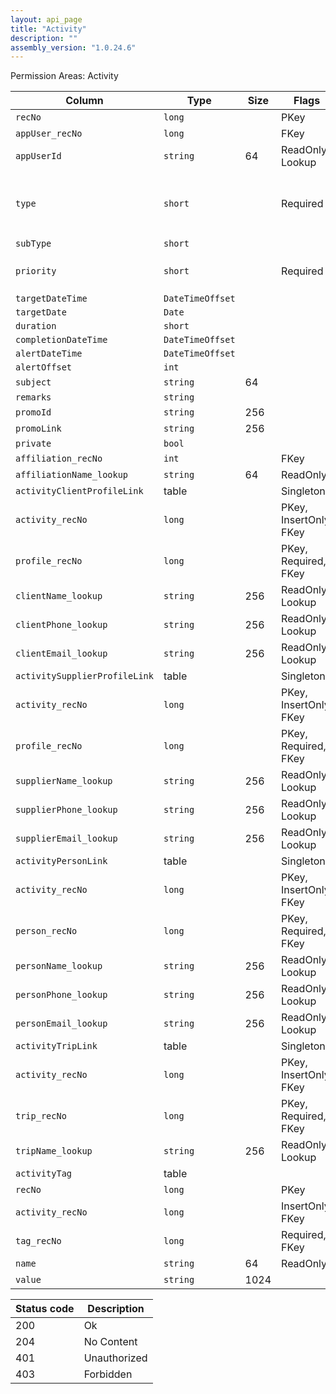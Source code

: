 ```yaml
---
layout: api_page
title: "Activity"
description: ""
assembly_version: "1.0.24.6"
---
```




Permission Areas: Activity

| Column | Type | Size | Flags | Table | Description |
| ------ | ---- | ---- | ----- | ----- | ----------- |
| `recNo` | `long` |  | PKey | `activity` | 
| `appUser_recNo` | `long` |  | FKey | `activity` | 
| `appUserId` | `string` | 64 | ReadOnly, Lookup | `activity` | 
| `type` | `short` |  | Required | `activity` | Task = 1, Appointment = 2, Note = 3, Promo = 4
| `subType` | `short` |  |  | `activity` | 
| `priority` | `short` |  | Required | `activity` | Low = 1, Medium = 2, High = 3
| `targetDateTime` | `DateTimeOffset` |  |  | `activity` | 
| `targetDate` | `Date` |  |  | `activity` | 
| `duration` | `short` |  |  | `activity` | 
| `completionDateTime` | `DateTimeOffset` |  |  | `activity` | 
| `alertDateTime` | `DateTimeOffset` |  |  | `activity` | 
| `alertOffset` | `int` |  |  | `activity` | 
| `subject` | `string` | 64 |  | `activity` | 
| `remarks` | `string` |  |  | `activity` | 
| `promoId` | `string` | 256 |  | `activity` | 
| `promoLink` | `string` | 256 |  | `activity` | 
| `private` | `bool` |  |  | `activity` | 
| `affiliation_recNo` | `int` |  | FKey | `activity` | 
| `affiliationName_lookup` | `string` | 64 | ReadOnly | `activity` | 
| `activityClientProfileLink ` | table |  | Singleton | `activity` | 
| `activity_recNo` | `long` |  | PKey, InsertOnly, FKey | `activityClientProfileLink` | 
| `profile_recNo` | `long` |  | PKey, Required, FKey | `activityClientProfileLink` | 
| `clientName_lookup` | `string` | 256 | ReadOnly, Lookup | `activityClientProfileLink` | 
| `clientPhone_lookup` | `string` | 256 | ReadOnly, Lookup | `activityClientProfileLink` | 
| `clientEmail_lookup` | `string` | 256 | ReadOnly, Lookup | `activityClientProfileLink` | 
| `activitySupplierProfileLink ` | table |  | Singleton | `activity` | 
| `activity_recNo` | `long` |  | PKey, InsertOnly, FKey | `activitySupplierProfileLink` | 
| `profile_recNo` | `long` |  | PKey, Required, FKey | `activitySupplierProfileLink` | 
| `supplierName_lookup` | `string` | 256 | ReadOnly, Lookup | `activitySupplierProfileLink` | 
| `supplierPhone_lookup` | `string` | 256 | ReadOnly, Lookup | `activitySupplierProfileLink` | 
| `supplierEmail_lookup` | `string` | 256 | ReadOnly, Lookup | `activitySupplierProfileLink` | 
| `activityPersonLink ` | table |  | Singleton | `activity` | 
| `activity_recNo` | `long` |  | PKey, InsertOnly, FKey | `activityPersonLink` | 
| `person_recNo` | `long` |  | PKey, Required, FKey | `activityPersonLink` | 
| `personName_lookup` | `string` | 256 | ReadOnly, Lookup | `activityPersonLink` | 
| `personPhone_lookup` | `string` | 256 | ReadOnly, Lookup | `activityPersonLink` | 
| `personEmail_lookup` | `string` | 256 | ReadOnly, Lookup | `activityPersonLink` | 
| `activityTripLink ` | table |  | Singleton | `activity` | 
| `activity_recNo` | `long` |  | PKey, InsertOnly, FKey | `activityTripLink` | 
| `trip_recNo` | `long` |  | PKey, Required, FKey | `activityTripLink` | 
| `tripName_lookup` | `string` | 256 | ReadOnly, Lookup | `activityTripLink` | 
| `activityTag ` | table |  |  | `activity` | 
| `recNo` | `long` |  | PKey | `activityTag` | 
| `activity_recNo` | `long` |  | InsertOnly, FKey | `activityTag` | 
| `tag_recNo` | `long` |  | Required, FKey | `activityTag` | 
| `name` | `string` | 64 | ReadOnly | `activityTag` | 
| `value` | `string` | 1024 |  | `activityTag` | 

| Status code | Description |
| ----------- | ----------- |
| 200 | Ok |
| 204 | No Content |
| 401 | Unauthorized |
| 403 | Forbidden |


